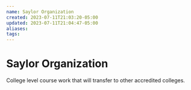 ```yaml
---
name: Saylor Organization
created: 2023-07-11T21:03:20-05:00
updated: 2023-07-11T21:04:47-05:00
aliases: 
tags: 
---
```

# Saylor Organization

College level course work that will transfer to other accredited colleges.
